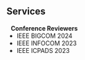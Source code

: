 ## Services

<h4 style="margin:0 10px 0;">Conference Reviewers</h4>

<ul style="margin:0 0 5px;">
  <li>IEEE BIGCOM 2024</li>
  <li>IEEE INFOCOM 2023</li>
  <li>IEEE ICPADS 2023</li>
</ul>
